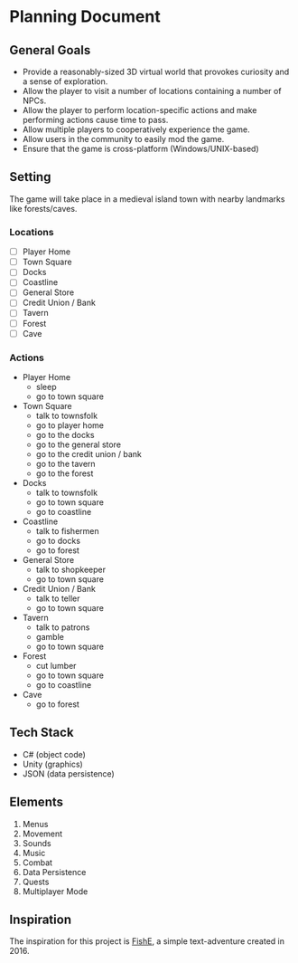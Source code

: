 # Planning Document

## General Goals

- Provide a reasonably-sized 3D virtual world that provokes curiosity and a sense of exploration.
- Allow the player to visit a number of locations containing a number of NPCs.
- Allow the player to perform location-specific actions and make performing actions cause time to pass.
- Allow multiple players to cooperatively experience the game.
- Allow users in the community to easily mod the game.
- Ensure that the game is cross-platform (Windows/UNIX-based)

## Setting

The game will take place in a medieval island town with nearby landmarks like forests/caves.

### Locations

- [ ] Player Home
- [ ] Town Square
- [ ] Docks
- [ ] Coastline
- [ ] General Store
- [ ] Credit Union / Bank
- [ ] Tavern
- [ ] Forest
- [ ] Cave

### Actions

- Player Home
  - sleep
  - go to town square
- Town Square
  - talk to townsfolk
  - go to player home
  - go to the docks
  - go to the general store
  - go to the credit union / bank
  - go to the tavern
  - go to the forest
- Docks
  - talk to townsfolk
  - go to town square
  - go to coastline
- Coastline
  - talk to fishermen
  - go to docks
  - go to forest
- General Store
  - talk to shopkeeper
  - go to town square
- Credit Union / Bank
  - talk to teller
  - go to town square
- Tavern
  - talk to patrons
  - gamble
  - go to town square
- Forest
  - cut lumber
  - go to town square
  - go to coastline
- Cave
  - go to forest
 
## Tech Stack

- C# (object code)
- Unity (graphics)
- JSON (data persistence)

## Elements

1. Menus
1. Movement
1. Sounds
1. Music
1. Combat
1. Data Persistence
1. Quests
1. Multiplayer Mode

## Inspiration

The inspiration for this project is [FishE](https://github.com/Stephenson-Software/FishE), a simple text-adventure created in 2016.
